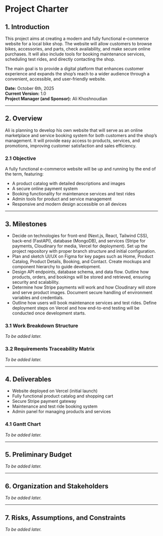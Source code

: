 # Project Charter

## 1. Introduction

This project aims at creating a modern and fully functional e-commerce website for a local bike shop. The website will allow customers to browse bikes, accessories, and parts, check availability, and make secure online purchases. It will also include tools for booking maintenance services, scheduling test rides, and directly contacting the shop.  

The main goal is to provide a digital platform that enhances customer experience and expands the shop’s reach to a wider audience through a convenient, accessible, and user-friendly website.  

**Date:** October 6th, 2025  
**Current Version:** 1.0  
**Project Manager (and Sponsor):** Ali Khoshnoudian  

---

## 2. Overview

Ali is planning to develop his own website that will serve as an online marketplace and service booking system for both customers and the shop’s management. It will provide easy access to products, services, and promotions, improving customer satisfaction and sales efficiency.  

### 2.1 Objective

A fully functional e-commerce website will be up and running by the end of the term, featuring:

- A product catalog with detailed descriptions and images  
- A secure online payment system  
- Booking functionality for maintenance services and test rides  
- Admin tools for product and service management  
- Responsive and modern design accessible on all devices  

---

## 3. Milestones

- Decide on technologies for front-end (Next.js, React, Tailwind CSS), back-end (FastAPI), database (MongoDB), and services (Stripe for payments, Cloudinary for media, Vercel for deployment). Set up the project repository with proper branch structure and initial configuration.  
- Plan and sketch UI/UX on Figma for key pages such as Home, Product Catalog, Product Details, Booking, and Contact. Create mockups and component hierarchy to guide development.  
- Design API endpoints, database schema, and data flow. Outline how products, orders, and bookings will be stored and retrieved, ensuring security and scalability.  
- Determine how Stripe payments will work and how Cloudinary will store and serve product images. Document secure handling of environment variables and credentials.  
- Outline how users will book maintenance services and test rides. Define deployment steps on Vercel and how end-to-end testing will be conducted once development starts.  

### 3.1 Work Breakdown Structure
_To be added later._

### 3.2 Requirements Traceability Matrix
_To be added later._

---

## 4. Deliverables

- Website deployed on Vercel (initial launch)  
- Fully functional product catalog and shopping cart  
- Secure Stripe payment gateway  
- Maintenance and test ride booking system  
- Admin panel for managing products and services  

### 4.1 Gantt Chart
_To be added later._

---

## 5. Preliminary Budget
_To be added later._

---

## 6. Organization and Stakeholders
_To be added later._

---

## 7. Risks, Assumptions, and Constraints
_To be added later._
